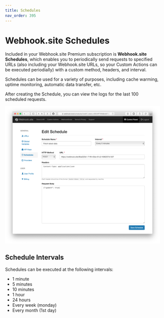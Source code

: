 ```yaml
---
title: Schedules
nav_order: 395
---
```


# Webhook.site Schedules

Included in your Webhook.site Premium subscription is **Webhook.site Schedules**, which enables you to periodically send requests to specified URLs (also including your Webhook.site URLs, so your Custom Actions can be executed periodially) with a custom method, headers, and interval.

Schedules can be used for a variety of purposes, including cache warming, uptime monitoring, automatic data transfer, etc.

After creating the Schedule, you can view the logs for the last 100 scheduled requests.

![Schedules editor](/images/schedules-editor.png)

## Schedule Intervals

Schedules can be executed at the following intervals:

* 1 minute
* 5 minutes
* 10 minutes
* 1 hour
* 24 hours
* Every week (monday)
* Every month (1st day)

